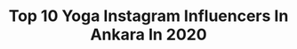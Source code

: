 ---
title: Top 10 Yoga Instagram Influencers In Ankara In 2020
description: >-
  Find top yoga Instagram influencers in Ankara in 2020. Most popular hashtags: #yoga #ankara #love #istanbul.
platform: Instagram
profiles:
  - username: "yogasoultr"
    fullname: >-
      Ceren Bodur
    location: "Turkey"
    followers: 5586
    engagement: 154
    commentsToLikes: 0.019822
    avatar: "https://scontent-amt2-1.cdninstagram.com/v/t51.2885-19/s320x320/80762990_550498892346122_144671498009837568_n.jpg?_nc_ht=scontent-amt2-1.cdninstagram.com&_nc_ohc=TpxKnb2kgwkAX_ybzvH&oh=444ea4cc46f45fcf61d68090a135bc5f&oe=5EAA5872"
    verified: false
    hashtags: "#health, #breath, #yenilik, #ileti"
  - username: "uygunadimdoga"
    fullname: >-
      Dilara Özkan •Travel ✧☽
    location: "Turkey"
    followers: 44275
    engagement: 470
    commentsToLikes: 0.034603
    avatar: "https://scontent-ams4-1.cdninstagram.com/v/t51.2885-19/s320x320/91888013_2417956618495433_1341012965905661952_n.jpg?_nc_ht=scontent-ams4-1.cdninstagram.com&_nc_ohc=OgvQtwBjzL4AX-BjPAJ&oh=31390f34e8b7955460952779bba87d60&oe=5EBBAFEF"
    verified: true
    hashtags: "#sonyalpha6000, #stayhomesafe, #kazbegitravel, #iphonexr"
  - username: "tugbahasbal"
    fullname: >-
      Tugba Hasbal
    location: "Turkey"
    followers: 6144
    engagement: 685
    commentsToLikes: 0.041366
    avatar: "https://scontent-ams4-1.cdninstagram.com/v/t51.2885-19/s320x320/37016270_235343797104123_4522599888378134528_n.jpg?_nc_ht=scontent-ams4-1.cdninstagram.com&_nc_ohc=VUnwDOHxksoAX8uBjpt&oh=31cce59c7e773ff6491aefdf6d35693c&oe=5EB32F9C"
    verified: false
    hashtags: "#instayoga, #alak, #yogaeverywhere, #yogaeverydamnday"
  - username: "anilcanofficial"
    fullname: >-
      Anıl Can
    location: "Turkey"
    followers: 166856
    engagement: 1297
    commentsToLikes: 1.010945
    avatar: "https://scontent-ams4-1.cdninstagram.com/v/t51.2885-19/s320x320/83690754_243446303327183_6469315586479357952_n.jpg?_nc_ht=scontent-ams4-1.cdninstagram.com&_nc_ohc=GQYtDUwX_goAX8meCPa&oh=643a7eded721ce24b62fe11e08363363&oe=5EB83235"
    verified: false
    hashtags: "#dolunay, #astroloji, #startv, #ankara"
  - username: "sdlasln"
    fullname: >-
      Sıdal 🦁
    location: "Turkey"
    followers: 8628
    engagement: 1403
    commentsToLikes: 0.012611
    avatar: "https://scontent-ssn1-1.cdninstagram.com/v/t51.2885-19/s320x320/88793224_134516521251467_3262233308641099776_n.jpg?_nc_ht=scontent-ssn1-1.cdninstagram.com&_nc_ohc=ttJ5xs4nlOYAX-UCo50&oh=7bc526d740fd2de1f015a01c8a330b73&oe=5E9BCB39"
    verified: false
    hashtags: "#beyou, #pool, #feels, #pinksky"
  - username: "pt_mstfkeskin"
    fullname: >-
      Mustafa Keskin
    location: "Turkey"
    followers: 73416
    engagement: 233
    commentsToLikes: 0.058496
    avatar: "https://scontent-amt2-1.cdninstagram.com/v/t51.2885-19/s320x320/81175125_637563503657013_2073338334783995904_n.jpg?_nc_ht=scontent-amt2-1.cdninstagram.com&_nc_ohc=naKET8cuxOUAX_HQxhm&oh=9a4e643e6bc3e8d0a8cc91b0c2e5171f&oe=5EB2C57F"
    verified: false
    hashtags: "#sporcu, #fitfamilylife, #gym, #abs"
  - username: "belcimbilgincom"
    fullname: >-
      Belcim Bilgin
    location: "Turkey"
    followers: 491253
    engagement: 155
    commentsToLikes: 0.015799
    avatar: "https://scontent-lhr8-1.cdninstagram.com/v/t51.2885-19/s320x320/84140707_195365488540420_1411172794284113920_n.jpg?_nc_ht=scontent-lhr8-1.cdninstagram.com&_nc_ohc=70bFJd86d3IAX8QTO7F&oh=a0836c869a07a33bd3791ae39590ecdc&oe=5EBCBE92"
    verified: true
    hashtags: "#lastesis, #proudsis, #meditasyonyap, #kendinley"
  - username: "sirinkilavuzsevinc"
    fullname: >-
      Şirin Kılavuz Sevinç
    location: "Turkey"
    followers: 27718
    engagement: 695
    commentsToLikes: 0.019687
    avatar: "https://scontent-lhr8-1.cdninstagram.com/v/t51.2885-19/s320x320/35616622_162075517996954_541173206510206976_n.jpg?_nc_ht=scontent-lhr8-1.cdninstagram.com&_nc_ohc=Sn3QjoAfqkUAX8kA6yJ&oh=cfe30b4f2de9ada4a5b51b1586016da5&oe=5EB9FA8E"
    verified: false
    hashtags: "#fark, #kedilera, #2020, #elelesnowyogaweekend"
  - username: "gulcinergul"
    fullname: >-
      Gülçin Ergül 🇹🇷
    location: "Turkey"
    followers: 119741
    engagement: 312
    commentsToLikes: 0.026996
    avatar: "https://scontent-ams4-1.cdninstagram.com/v/t51.2885-19/s320x320/79224712_549896915600613_6789673709574553600_n.jpg?_nc_ht=scontent-ams4-1.cdninstagram.com&_nc_ohc=Glk_3A2eY3UAX-3jXDE&oh=7f508dea03dffb6298167ac5a3c8211d&oe=5EB8507A"
    verified: true
    hashtags: "#2yearsago, #lizzo, #stayhome, #dancerpose"
  - username: "chrischavezyoga"
    fullname: >-
      Chris Chavez
    location: "Turkey"
    followers: 18392
    engagement: 358
    commentsToLikes: 0.035448
    avatar: "https://scontent-lhr8-1.cdninstagram.com/v/t51.2885-19/s320x320/65033099_2355074264762522_4973086690089369600_n.jpg?_nc_ht=scontent-lhr8-1.cdninstagram.com&_nc_ohc=PB1sw4SJeSQAX-_bny4&oh=098a307554848bfbffeb74a13a53df00&oe=5EBC0741"
    verified: false
    hashtags: "#teamwork, #happynewyear2020, #loveyou, #evdehareket"
---
